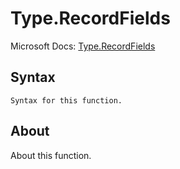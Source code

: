 ---
---

# Type.RecordFields

Microsoft Docs: [Type.RecordFields](https://docs.microsoft.com/en-us/powerquery-m/type-recordfields)

## Syntax

```
Syntax for this function.
```

## About

About this function.

